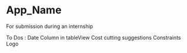 # App_Name
For submission during an internship

To Dos :
        Date
        Column in tableView
        Cost cutting suggestions
        Constraints
        Logo
        
